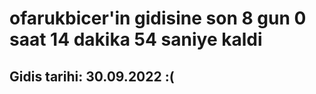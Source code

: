 # ofarukbicer'in gidisine son 8 gun 0 saat 14 dakika 54 saniye kaldi

## Gidis tarihi: 30.09.2022 :(
